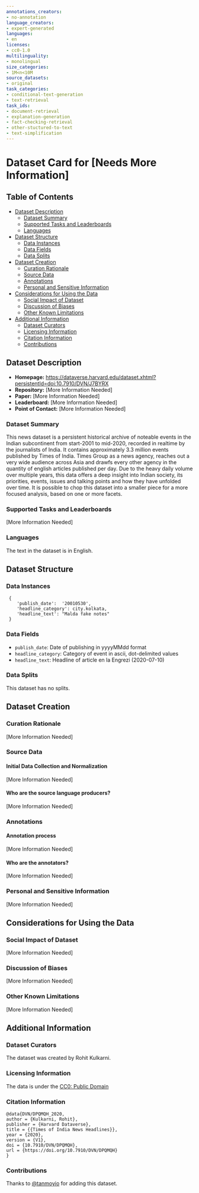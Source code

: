 ```yaml
---
annotations_creators:
- no-annotation
language_creators:
- expert-generated
languages:
- en
licenses:
- cc0-1.0
multilinguality:
- monolingual
size_categories:
- 1M<n<10M
source_datasets:
- original
task_categories:
- conditional-text-generation
- text-retrieval
task_ids:
- document-retrieval
- explanation-generation
- fact-checking-retrieval
- other-stuctured-to-text
- text-simplification
---
```


# Dataset Card for [Needs More Information]

## Table of Contents
- [Dataset Description](#dataset-description)
  - [Dataset Summary](#dataset-summary)
  - [Supported Tasks and Leaderboards](#supported-tasks-and-leaderboards)
  - [Languages](#languages)
- [Dataset Structure](#dataset-structure)
  - [Data Instances](#data-instances)
  - [Data Fields](#data-fields)
  - [Data Splits](#data-splits)
- [Dataset Creation](#dataset-creation)
  - [Curation Rationale](#curation-rationale)
  - [Source Data](#source-data)
  - [Annotations](#annotations)
  - [Personal and Sensitive Information](#personal-and-sensitive-information)
- [Considerations for Using the Data](#considerations-for-using-the-data)
  - [Social Impact of Dataset](#social-impact-of-dataset)
  - [Discussion of Biases](#discussion-of-biases)
  - [Other Known Limitations](#other-known-limitations)
- [Additional Information](#additional-information)
  - [Dataset Curators](#dataset-curators)
  - [Licensing Information](#licensing-information)
  - [Citation Information](#citation-information)
  - [Contributions](#contributions)

## Dataset Description

- **Homepage:** https://dataverse.harvard.edu/dataset.xhtml?persistentId=doi:10.7910/DVN/J7BYRX
- **Repository:** [More Information Needed]
- **Paper:** [More Information Needed]
- **Leaderboard:** [More Information Needed]
- **Point of Contact:** [More Information Needed]

### Dataset Summary

This news dataset is a persistent historical archive of noteable events in the Indian subcontinent from start-2001 to mid-2020, recorded in realtime by the journalists of India. It contains approximately 3.3 million events published by Times of India. Times Group as a news agency, reaches out a very wide audience across Asia and drawfs every other agency in the quantity of english articles published per day. Due to the heavy daily volume over multiple years, this data offers a deep insight into Indian society, its priorities, events, issues and talking points and how they have unfolded over time. It is possible to chop this dataset into a smaller piece for a more focused analysis, based on one or more facets.

### Supported Tasks and Leaderboards

[More Information Needed]

### Languages

The text in the dataset is in English.

## Dataset Structure

### Data Instances

```
 {
    'publish_date':  '20010530',
    'headline_category': city.kolkata,
    'headline_text': "Malda fake notes"
 }
```

### Data Fields

- `publish_date`: Date of publishing in yyyyMMdd format
- `headline_category`: Category of event in ascii, dot-delimited values
- `headline_text`: Headline of article en la Engrezi (2020-07-10)

### Data Splits

This dataset has no splits.

## Dataset Creation

### Curation Rationale

[More Information Needed]

### Source Data

#### Initial Data Collection and Normalization

[More Information Needed]

#### Who are the source language producers?

[More Information Needed]

### Annotations

#### Annotation process

[More Information Needed]

#### Who are the annotators?

[More Information Needed]

### Personal and Sensitive Information

[More Information Needed]

## Considerations for Using the Data

### Social Impact of Dataset

[More Information Needed]

### Discussion of Biases

[More Information Needed]

### Other Known Limitations

[More Information Needed]

## Additional Information

### Dataset Curators

The dataset was created by Rohit Kulkarni.  

### Licensing Information

The data is under the [CC0: Public Domain](https://creativecommons.org/publicdomain/zero/1.0/)

### Citation Information

```
@data{DVN/DPQMQH_2020,
author = {Kulkarni, Rohit},
publisher = {Harvard Dataverse},
title = {{Times of India News Headlines}},
year = {2020},
version = {V1},
doi = {10.7910/DVN/DPQMQH},
url = {https://doi.org/10.7910/DVN/DPQMQH}
}
```
### Contributions

Thanks to [@tanmoyio](https://github.com/tanmoyio) for adding this dataset.